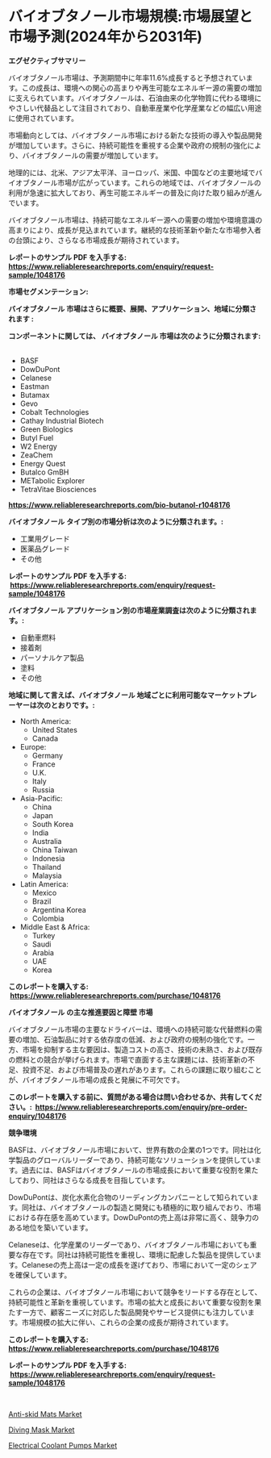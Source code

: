 <p><h1>バイオブタノール市場規模:市場展望と市場予測(2024年から2031年)</h1></p><p><strong>エグゼクティブサマリー</strong></p>
<p><p>バイオブタノール市場は、予測期間中に年率11.6%成長すると予想されています。この成長は、環境への関心の高まりや再生可能なエネルギー源の需要の増加に支えられています。バイオブタノールは、石油由来の化学物質に代わる環境にやさしい代替品として注目されており、自動車産業や化学産業などの幅広い用途に使用されています。</p><p>市場動向としては、バイオブタノール市場における新たな技術の導入や製品開発が増加しています。さらに、持続可能性を重視する企業や政府の規制の強化により、バイオブタノールの需要が増加しています。</p><p>地理的には、北米、アジア太平洋、ヨーロッパ、米国、中国などの主要地域でバイオブタノール市場が広がっています。これらの地域では、バイオブタノールの利用が急速に拡大しており、再生可能エネルギーの普及に向けた取り組みが進んでいます。</p><p>バイオブタノール市場は、持続可能なエネルギー源への需要の増加や環境意識の高まりにより、成長が見込まれています。継続的な技術革新や新たな市場参入者の台頭により、さらなる市場成長が期待されています。</p></p>
<p><strong>レポートのサンプル PDF を入手する: <a href="https://www.reliableresearchreports.com/enquiry/request-sample/1048176">https://www.reliableresearchreports.com/enquiry/request-sample/1048176</a></strong></p>
<p><strong>市場セグメンテーション:</strong></p>
<p><strong> バイオブタノール 市場はさらに概要、展開、アプリケーション、地域に分類されます :</strong></p>
<p><strong>コンポーネントに関しては、 バイオブタノール 市場は次のように分類されます: &nbsp;</strong></p>
<p><ul><li>BASF</li><li>DowDuPont</li><li>Celanese</li><li>Eastman</li><li>Butamax</li><li>Gevo</li><li>Cobalt Technologies</li><li>Cathay Industrial Biotech</li><li>Green Biologics</li><li>Butyl Fuel</li><li>W2 Energy</li><li>ZeaChem</li><li>Energy Quest</li><li>Butalco GmBH</li><li>METabolic Explorer</li><li>TetraVitae Biosciences</li></ul></p>
<p><strong><a href="https://www.reliableresearchreports.com/bio-butanol-r1048176">https://www.reliableresearchreports.com/bio-butanol-r1048176</a></strong></p>
<p><strong> バイオブタノール タイプ別の市場分析は次のように分類されます。:</strong></p>
<p><ul><li>工業用グレード</li><li>医薬品グレード</li><li>その他</li></ul></p>
<p><strong>レポートのサンプル PDF を入手する: &nbsp;<a href="https://www.reliableresearchreports.com/enquiry/request-sample/1048176">https://www.reliableresearchreports.com/enquiry/request-sample/1048176</a></strong></p>
<p><strong> バイオブタノール アプリケーション別の市場産業調査は次のように分類されます。:</strong></p>
<p><ul><li>自動車燃料</li><li>接着剤</li><li>パーソナルケア製品</li><li>塗料</li><li>その他</li></ul></p>
<p><strong>地域に関して言えば、バイオブタノール 地域ごとに利用可能なマーケットプレーヤーは次のとおりです。:</strong></p>
<p><ul>
    <li>
        North America:
        <ul>
            <li>United States</li>
            <li>Canada</li>
        </ul>
    </li>
    <li>
        Europe:
        <ul>
            <li>Germany</li>
            <li>France</li>
            <li>U.K.</li>
            <li>Italy</li>
            <li>Russia</li>
        </ul>
    </li>
    <li>
        Asia-Pacific:
        <ul>
            <li>China</li>
            <li>Japan</li>
            <li>South Korea</li>
            <li>India</li>
            <li>Australia</li>
            <li>China Taiwan</li>
            <li>Indonesia</li>
            <li>Thailand</li>
            <li>Malaysia</li>
        </ul>
    </li>
    <li>
        Latin America:
        <ul>
            <li>Mexico</li>
            <li>Brazil</li>
            <li>Argentina Korea</li>
            <li>Colombia</li>
        </ul>
    </li>
    <li>
        Middle East & Africa:
        <ul>
            <li>Turkey</li>
            <li>Saudi</li>
            <li>Arabia</li>
            <li>UAE</li>
            <li>Korea</li>
        </ul>
    </li>
    </ul></p>
<p><strong>このレポートを購入する: &nbsp;<a href="https://www.reliableresearchreports.com/purchase/1048176">https://www.reliableresearchreports.com/purchase/1048176</a></strong></p>
<p><strong>バイオブタノール の主な推進要因と障壁 市場</strong></p>
<p><p>バイオブタノール市場の主要なドライバーは、環境への持続可能な代替燃料の需要の増加、石油製品に対する依存度の低減、および政府の規制の強化です。一方、市場を抑制する主な要因は、製造コストの高さ、技術の未熟さ、および既存の燃料との競合が挙げられます。市場で直面する主な課題には、技術革新の不足、投資不足、および市場普及の遅れがあります。これらの課題に取り組むことが、バイオブタノール市場の成長と発展に不可欠です。</p></p>
<p><strong>このレポートを購入する前に、質問がある場合は問い合わせるか、共有してください。:&nbsp; <a href="https://www.reliableresearchreports.com/enquiry/pre-order-enquiry/1048176">https://www.reliableresearchreports.com/enquiry/pre-order-enquiry/1048176</a></strong></p>
<p><strong>競争環境</strong></p>
<p><p>BASFは、バイオブタノール市場において、世界有数の企業の1つです。同社は化学製品のグローバルリーダーであり、持続可能なソリューションを提供しています。過去には、BASFはバイオブタノールの市場成長において重要な役割を果たしており、同社はさらなる成長を目指しています。</p><p>DowDuPontは、炭化水素化合物のリーディングカンパニーとして知られています。同社は、バイオブタノールの製造と開発にも積極的に取り組んでおり、市場における存在感を高めています。DowDuPontの売上高は非常に高く、競争力のある地位を築いています。</p><p>Celaneseは、化学産業のリーダーであり、バイオブタノール市場においても重要な存在です。同社は持続可能性を重視し、環境に配慮した製品を提供しています。Celaneseの売上高は一定の成長を遂げており、市場において一定のシェアを確保しています。</p><p>これらの企業は、バイオブタノール市場において競争をリードする存在として、持続可能性と革新を重視しています。市場の拡大と成長において重要な役割を果たす一方で、顧客ニーズに対応した製品開発やサービス提供にも注力しています。市場規模の拡大に伴い、これらの企業の成長が期待されています。</p></p>
<p><strong>このレポートを購入する: &nbsp; <a href="https://www.reliableresearchreports.com/purchase/1048176">https://www.reliableresearchreports.com/purchase/1048176</a></strong></p>
<p><strong>レポートのサンプル PDF を入手する: &nbsp;<a href="https://www.reliableresearchreports.com/enquiry/request-sample/1048176">https://www.reliableresearchreports.com/enquiry/request-sample/1048176</a></strong><strong></strong></p>
<p>&nbsp;</p>
<p><p><a href="https://www.linkedin.com/pulse/analyzing-anti-skid-mats-market-global-industry-perspective-kbnrf?trackingId=71XspQmvOMEiRlwz0Bf%2B7Q%3D%3D">Anti-skid Mats Market</a></p><p><a href="https://www.linkedin.com/pulse/diving-mask-market-analysis-sze-forecasted-period-from-2024-rzkxf?trackingId=Ct277N8wXG7pyfUF7C0brg%3D%3D">Diving Mask Market</a></p><p><a href="https://www.linkedin.com/pulse/electrical-coolant-pumps-market-comprehensive-report-its-share-iabee?trackingId=h7tN2xxaJJN4fQiZJA%2BIRw%3D%3D">Electrical Coolant Pumps Market</a></p></p>